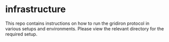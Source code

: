 # infrastructure

This repo contains instructions on how to run the gridiron protocol in various setups and environments.
Please view the relevant directory for the required setup.
